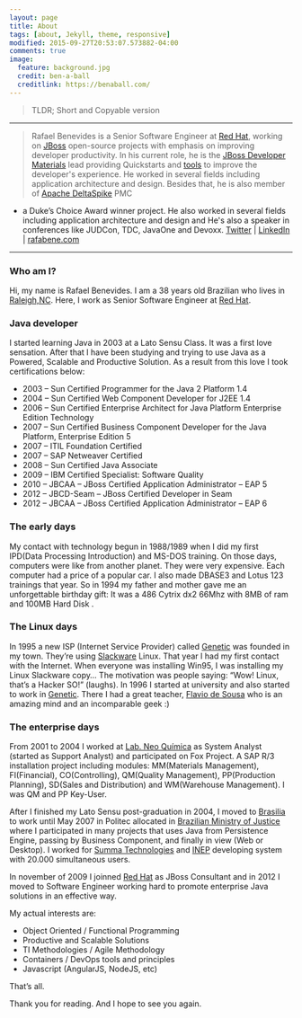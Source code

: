 ```yaml
---
layout: page
title: About
tags: [about, Jekyll, theme, responsive]
modified: 2015-09-27T20:53:07.573882-04:00
comments: true
image:
  feature: background.jpg
  credit: ben-a-ball
  creditlink: https://benaball.com/
---
```


> TLDR; Short and Copyable version
--------------------------------
> Rafael Benevides is a Senior Software Engineer at [Red Hat](http://www.redhat.com),
working on [JBoss](http://www.jboss.org) open-source projects with emphasis
on improving developer productivity. In his current role, he is the
[JBoss Developer Materials](http://www.jboss.org/developer-materials/)
lead providing Quickstarts and [tools](https://github.com/rafabene) to improve
the developer's experience. He worked in several fields including application
architecture and design. Besides that, he is also member
of [Apache DeltaSpike](http://deltaspike.apache.org) PMC
- a Duke’s Choice Award winner project. He also worked in several fields including application architecture and design and He's also a speaker in conferences like JUDCon, TDC, JavaOne and Devoxx.
[Twitter](http://twitter.com/rafabene)
| [LinkedIn](https://www.linkedin.com/in/rafaelbenevides)
| [rafabene.com](http://rafabene.com)

<hr>

### Who am I?

Hi, my name is Rafael Benevides. I am a 38 years old Brazilian who lives in [Raleigh,NC](https://www.google.com/maps/place/Raleigh,+NC/). Here, I work as Senior Software Engineer at [Red Hat](http://www.redhat.com).

### Java developer
I started learning Java in 2003 at a Lato Sensu Class. It was a first love sensation. After that I have been studying and trying to use Java as a Powered, Scalable and Productive Solution. As a result from this love I took certifications below:

- 2003 – Sun Certified Programmer for the Java 2 Platform 1.4
- 2004 – Sun Certified Web Component Developer for J2EE 1.4
- 2006 – Sun Certified Enterprise Architect for Java Platform Enterprise Edition Technology
- 2007 – Sun Certified Business Component Developer for the Java Platform, Enterprise Edition 5
- 2007 – ITIL Foundation Certified
- 2007 – SAP Netweaver Certified
- 2008 – Sun Certified Java Associate
- 2009 – IBM Certified Specialist: Software Quality
- 2010 – JBCAA – JBoss Certified Application Administrator – EAP 5
- 2012 – JBCD-Seam – JBoss Certified Developer in Seam
- 2012 – JBCAA – JBoss Certified Application Administrator – EAP 6

### The early days

My contact with technology begun in 1988/1989 when I did my first IPD(Data Processing Introduction) and MS-DOS training. On those days, computers were like from another planet. They were very expensive. Each computer had a price of a popular car. I also made DBASE3 and Lotus 123 trainings that year. So in 1994 my father and mother gave me an unforgettable birthday gift: It was a 486 Cytrix dx2 66Mhz with 8MB of ram and 100MB Hard Disk .

### The Linux days

In 1995 a new ISP (Internet Service Provider) called [Genetic](http://www.genetic.com.br/) was founded in my town. They’re using [Slackware](http://www.slackware.com/) Linux. That year I had my first contact with the Internet. When everyone was installing Win95, I was installing my Linux Slackware copy… The motivation was people saying: “Wow! Linux, that’s a Hacker SO!” (laughs). In 1996 I started at university and also started to work in [Genetic](http://www.genetic.com.br/). There I had a great teacher, [Flavio de Sousa](http://flaviodesousa.com/) who is an amazing mind and an incomparable geek :)

### The enterprise days
From 2001 to 2004 I worked at [Lab. Neo Química](http://www.neoquimica.com.br/) as System Analyst (started as Support Analyst) and participated on Fox Project. A SAP R/3 installation project including modules: MM(Materials Management), FI(Financial), CO(Controlling), QM(Quality Management), PP(Production Planning), SD(Sales and Distribution) and WM(Warehouse Management). I was QM and PP Key-User.

After I finished my Lato Sensu post-graduation in 2004, I moved to [Brasilia](https://www.google.com/maps/place/Brasília+-+Federal+District,+Brazil/) to  work until May 2007 in Politec allocated in [Brazilian Ministry of Justice](http://www.justica.gov.br/) where I participated in many projects that uses Java from Persistence Engine, passing by Business Component, and finally in view (Web or Desktop).
I worked for [Summa Technologies](http://www.summa-tech.com/) and [INEP](http://www.inep.gov.br/) developing system with 20.000 simultaneous users.

In november of 2009 I joinned [Red Hat](http://www.redhat.com/en) as JBoss Consultant and in 2012 I moved to Software Engineer working hard to promote enterprise Java solutions in an effective way.

My actual interests are:

- Object Oriented / Functional Programming
- Productive and Scalable Solutions
- TI Methodologies / Agile Methodology
- Containers / DevOps tools and principles
- Javascript (AngularJS, NodeJS, etc)

That’s all.

Thank you for reading. And I hope to see you again.
